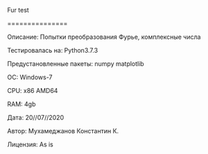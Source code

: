 Fur test

===============

Описание: Попытки преобразования Фурье, комплексные числа

Тестировалась на: Python3.7.3

Предустановленные пакеты: numpy matplotlib

ОС: Windows-7

CPU: x86 AMD64

RAM: 4gb

Дата: 20//07//2020

Автор: Мухамеджанов Константин К.

Лицензия: As is

